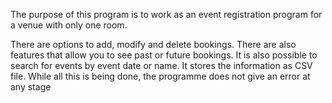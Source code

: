 The purpose of this program is to work as an event registration program for a venue with only one room. 

There are options to add, modify and delete bookings. There are also features that allow you to see past or future bookings. It is also possible to search for events by event date or name.
It stores the information as CSV file. While all this is being done, the programme does not give an error at any stage
